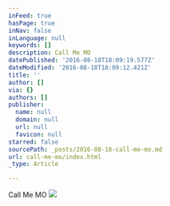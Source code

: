```yaml
---
inFeed: true
hasPage: true
inNav: false
inLanguage: null
keywords: []
description: Call Me MO
datePublished: '2016-08-18T18:09:19.577Z'
dateModified: '2016-08-18T18:09:12.421Z'
title: ''
author: []
via: {}
authors: []
publisher:
  name: null
  domain: null
  url: null
  favicon: null
starred: false
sourcePath: _posts/2016-08-18-call-me-mo.md
url: call-me-mo/index.html
_type: Article

---
```

Call Me MO
![](https://the-grid-user-content.s3-us-west-2.amazonaws.com/3d7495e2-3c4b-4090-a59a-696d93bb332d.jpg)